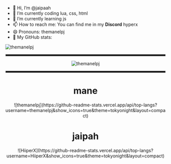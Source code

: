 - 👋 Hi, I’m @jaipaah
- 🔭 I’m currently coding lua, css, html
- 🌱 I’m currently learning js
- 📫 How to reach me: You can find me in my **Discord** hyperx
- 😄 Pronouns: themanelpj
- 🤔 My GitHub stats:

![themanelpj](https://komarev.com/ghpvc/?username=themanelpj)

<div align="center">

<hr style="height:5px; border: 1px solid #ccc;">

![themanelpj](https://github-readme-stats.vercel.app/api?username=themanelpj&show_icons=true&theme=tokyonight&hide=["issues"])
  
  <hr style="height:5px; border: 1px solid #ccc;">
  <h1>mane</h1>
![themanelpj](https://github-readme-stats.vercel.app/api/top-langs?username=themanelpj&show_icons=true&theme=tokyonight&layout=compact)
  <h1>jaipah</h1>
![HiiperX](https://github-readme-stats.vercel.app/api/top-langs?username=HiiperX&show_icons=true&theme=tokyonight&layout=compact)


<!---
themanelpj/themanelpj is a ✨ special ✨ repository because its `README.md` (this file) appears on your GitHub profile.
You can click the Preview link to take a look at your changes.
--->
